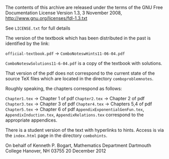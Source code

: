 The contents of this archive are released under the terms of the
GNU Free Documentation License Version 1.3, 3 November 2008,
http://www.gnu.org/licenses/fdl-1.3.txt 

See `LICENSE.txt` for full details

The version of the textbook which has been distributed in the past is
identified by the link:

`official-textbook.pdf` -> `ComboNoteswHints11-06-04.pdf`


`ComboNoteswSolutions11-6-04.pdf` is a copy of the textbook with solutions.


That version of the pdf does not correspond to the current state of
the source TeX files which are located in the directory
`comboproblemnotes`.  



Roughly speaking, the chapters correspond as follows:

`Chapter1.tex`      ->     Chapter 1 of pdf
`Chapter2.tex`      ->     Chapter 2 of pdf
`Chapter3.tex`      ->     Chapter 3 of pdf
`Chapter4.tex`      ->     Chapters 5,4 of pdf
`Chapter5.tex`      ->     Chapter 6 of pdf
`AppendixExponentialGenFun.tex`, `AppendixInduction.tex`,
`AppendixRelations.tex`  correspond to the appropriate appendices.


There is a student version of the text with hyperlinks to hints.
Access is via the `index.html` page in the directory `combohints`.


On behalf of Kenneth P. Bogart,
Mathematics Department
Dartmouth College
Hanover, NH 03755
20 December 2012
